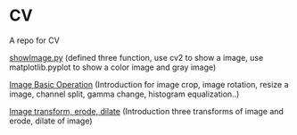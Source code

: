 # CV
A repo for CV

[showImage.py](https://github.com/CagyJ/CV/blob/master/CVFundamental/lowLevel/showImage.py) (defined three function, use cv2 to show a image, use matplotlib.pyplot to show a color image and gray image)

[Image Basic Operation](https://github.com/CagyJ/CV/blob/master/CVFundamental/lowLevel/basicOperation.py) (Introduction for image crop, image rotation, resize a image, channel split, gamma change, histogram equalization..)

[Image transform, erode, dilate](https://github.com/CagyJ/CV/blob/master/CVFundamental/lowLevel/transform.py) (Introduction three transforms of image and erode, dilate of image)